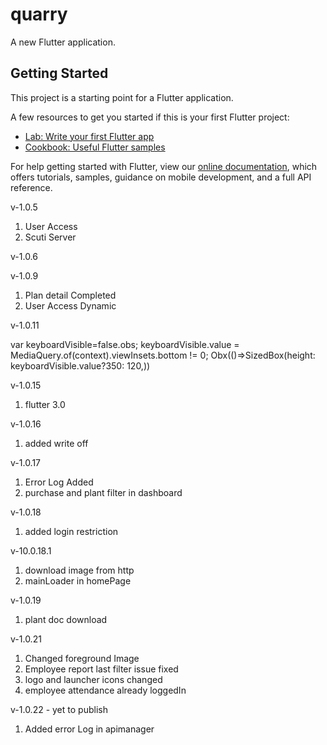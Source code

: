 # quarry

A new Flutter application.

## Getting Started

This project is a starting point for a Flutter application.

A few resources to get you started if this is your first Flutter project:

- [Lab: Write your first Flutter app](https://flutter.dev/docs/get-started/codelab)
- [Cookbook: Useful Flutter samples](https://flutter.dev/docs/cookbook)

For help getting started with Flutter, view our
[online documentation](https://flutter.dev/docs), which offers tutorials,
samples, guidance on mobile development, and a full API reference.




v-1.0.5
1. User Access
2. Scuti Server

v-1.0.6

v-1.0.9
1. Plan detail Completed
2. User Access Dynamic


v-1.0.11

  var keyboardVisible=false.obs;
    keyboardVisible.value = MediaQuery.of(context).viewInsets.bottom != 0;
   Obx(()=>SizedBox(height: keyboardVisible.value?350: 120,))

v-1.0.15

1. flutter 3.0



v-1.0.16
1. added write off

v-1.0.17
1. Error Log Added
2. purchase and plant filter in dashboard

v-1.0.18
1. added login restriction

v-10.0.18.1
1. download image from http
2. mainLoader in homePage

v-1.0.19
1. plant doc download

v-1.0.21
1. Changed foreground Image
2. Employee report last filter issue fixed
3. logo and launcher icons changed
4. employee attendance already loggedIn

v-1.0.22 - yet to publish
1. Added error Log in apimanager